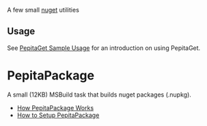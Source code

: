 A few small [nuget](http://nuget.org/) utilities 

## Usage

See [PepitaGet Sample Usage](https://github.com/SimonCropp/Pepita/wiki/PepitaGetSampleUsage) for an introduction on using PepitaGet.

# PepitaPackage

A small (12KB) MSBuild task that builds nuget packages (.nupkg).

 * [How PepitaPackage Works](https://github.com/SimonCropp/Pepita/wiki/PepitaPackageHowItWorks)
 * [How to Setup PepitaPackage](https://github.com/SimonCropp/Pepita/wiki/PepitaPackageSetup)